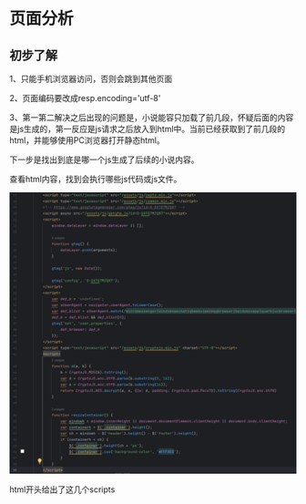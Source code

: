 # 页面分析

## 初步了解

1、只能手机浏览器访问，否则会跳到其他页面

2、页面编码要改成resp.encoding='utf-8'

3、第一第二解决之后出现的问题是，小说能容只加载了前几段，怀疑后面的内容是js生成的，第一反应是js请求之后放入到html中。当前已经获取到了前几段的html，并能够使用PC浏览器打开静态html。

下一步是找出到底是哪一个js生成了后续的小说内容。

查看html内容，找到会执行哪些js代码或js文件。

![image-20231203195737306](pic/%E9%A1%B5%E9%9D%A2%E5%88%86%E6%9E%90/image-20231203195737306.png)

html开头给出了这几个scripts